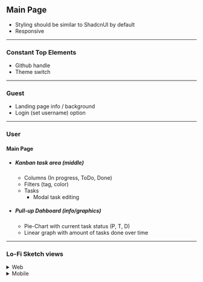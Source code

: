 ## Main Page
- Styling should be similar to ShadcnUI by default
- Responsive

---

### Constant Top Elements
- Github handle
- Theme switch

---

### Guest
- Landing page info / background
- Login (set username) option

---

### User

#### Main Page

- ##### Kanban task area (middle)
    - Columns (In progress, ToDo, Done)
    - Filters (tag, color)
    - Tasks
        - Modal task editing 
- ##### Pull-up Dahboard (info/graphics)
    - Pie-Chart with current task status (P, T, D)
    - Linear graph with amount of tasks done over time

---

### Lo-Fi Sketch views

<details>
  <summary>
  Web
  </summary>
  
##### Guest

![Guest_view](assets/guest_view.png)


##### Main

![Main_view](assets/user_view.png)

##### Dashboard

![Dashboard_view](assets/user_view_dashboard.png)

</details>


<details>
  <summary>
  Mobile
  </summary>
  
##### Guest

![Guest_mobile_view](assets/mobile_guest_view.png)

##### Main

![Main_mobile_view](assets/mobile_user_view.png)

##### Dashboard

![Dashboard_mobile_view](assets/mobile_user_view_dashboard.png)

</details>